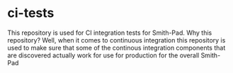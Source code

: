 # ci-tests

This repository is used for CI integration tests for Smith-Pad.  Why this repository? Well, when it comes to continuous integration this repository is used to make sure that some of the continous integration components that are discovered actually work for use for production for the overall Smith-Pad
